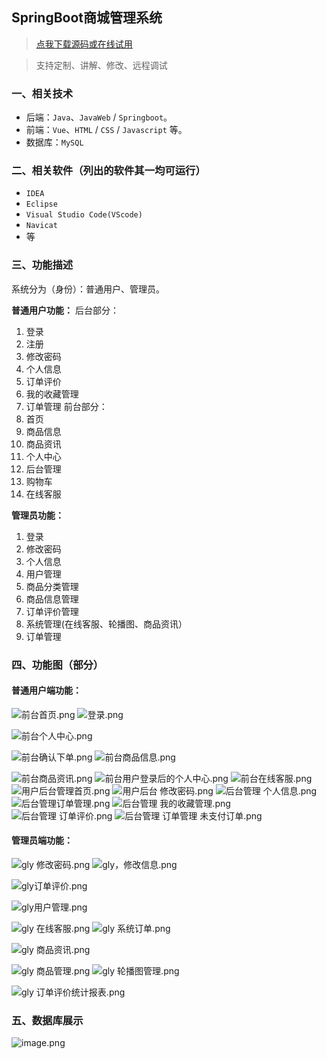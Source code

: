 ## SpringBoot商城管理系统

> [点我下载源码或在线试用](https://www.notmaker.com/detail/4fd8accbb8994f6bb9c0edea68423bee/ghbnew) 

> 支持定制、讲解、修改、远程调试

### 一、相关技术
- 后端：`Java`、`JavaWeb` / `Springboot`。
- 前端：`Vue`、`HTML` / `CSS` / `Javascript` 等。
- 数据库：`MySQL`

### 二、相关软件（列出的软件其一均可运行）
- `IDEA`
- `Eclipse`
- `Visual Studio Code(VScode)`
- `Navicat`
- 等

### 三、功能描述
系统分为（身份）：普通用户、管理员。

**普通用户功能：**
后台部分：
1. 登录
2. 注册
3. 修改密码
4. 个人信息
5. 订单评价
6. 我的收藏管理
7. 订单管理
前台部分：
8. 首页
9. 商品信息
10. 商品资讯
11. 个人中心
12. 后台管理
13. 购物车
14. 在线客服

**管理员功能：**
1. 登录
2. 修改密码
3. 个人信息
4. 用户管理
5. 商品分类管理
6. 商品信息管理
7. 订单评价管理
8. 系统管理(在线客服、轮播图、商品资讯）
9. 订单管理

### 四、功能图（部分）

#### 普通用户端功能：
![前台首页.png](https://store.ptcc9.top/notmaker/user_upload/99ca030dc4f04fb1b45e9546d69f7cb7/2024-05-23%2001:50:03_%E5%89%8D%E5%8F%B0%E9%A6%96%E9%A1%B5.png)
![登录.png](https://store.ptcc9.top/notmaker/user_upload/99ca030dc4f04fb1b45e9546d69f7cb7/2024-05-23%2001:49:18_%E7%99%BB%E5%BD%95.png)

![前台个人中心.png](https://store.ptcc9.top/notmaker/user_upload/99ca030dc4f04fb1b45e9546d69f7cb7/2024-05-23%2001:49:23_%E5%89%8D%E5%8F%B0%E4%B8%AA%E4%BA%BA%E4%B8%AD%E5%BF%83.png)

![前台确认下单.png](https://store.ptcc9.top/notmaker/user_upload/99ca030dc4f04fb1b45e9546d69f7cb7/2024-05-23%2001:49:45_%E5%89%8D%E5%8F%B0%E7%A1%AE%E8%AE%A4%E4%B8%8B%E5%8D%95.png)
![前台商品信息.png](https://store.ptcc9.top/notmaker/user_upload/99ca030dc4f04fb1b45e9546d69f7cb7/2024-05-23%2001:49:51_%E5%89%8D%E5%8F%B0%E5%95%86%E5%93%81%E4%BF%A1%E6%81%AF.png)

![前台商品资讯.png](https://store.ptcc9.top/notmaker/user_upload/99ca030dc4f04fb1b45e9546d69f7cb7/2024-05-23%2001:49:57_%E5%89%8D%E5%8F%B0%E5%95%86%E5%93%81%E8%B5%84%E8%AE%AF.png)
![前台用户登录后的个人中心.png](https://store.ptcc9.top/notmaker/user_upload/99ca030dc4f04fb1b45e9546d69f7cb7/2024-05-23%2001:50:58_%E5%89%8D%E5%8F%B0%E7%94%A8%E6%88%B7%E7%99%BB%E5%BD%95%E5%90%8E%E7%9A%84%E4%B8%AA%E4%BA%BA%E4%B8%AD%E5%BF%83.png)
![前台在线客服.png](https://store.ptcc9.top/notmaker/user_upload/99ca030dc4f04fb1b45e9546d69f7cb7/2024-05-23%2001:51:07_%E5%89%8D%E5%8F%B0%E5%9C%A8%E7%BA%BF%E5%AE%A2%E6%9C%8D.png)
![用户后台管理首页.png](https://store.ptcc9.top/notmaker/user_upload/99ca030dc4f04fb1b45e9546d69f7cb7/2024-05-23%2001:51:13_%E7%94%A8%E6%88%B7%E5%90%8E%E5%8F%B0%E7%AE%A1%E7%90%86%E9%A6%96%E9%A1%B5.png)
![用户后台 修改密码.png](https://store.ptcc9.top/notmaker/user_upload/99ca030dc4f04fb1b45e9546d69f7cb7/2024-05-23%2001:51:18_%E7%94%A8%E6%88%B7%E5%90%8E%E5%8F%B0%20%E4%BF%AE%E6%94%B9%E5%AF%86%E7%A0%81.png)
![后台管理 个人信息.png](https://store.ptcc9.top/notmaker/user_upload/99ca030dc4f04fb1b45e9546d69f7cb7/2024-05-23%2001:51:27_%E5%90%8E%E5%8F%B0%E7%AE%A1%E7%90%86%20%E4%B8%AA%E4%BA%BA%E4%BF%A1%E6%81%AF.png)
![后台管理订单管理.png](https://store.ptcc9.top/notmaker/user_upload/99ca030dc4f04fb1b45e9546d69f7cb7/2024-05-23%2001:51:43_%E5%90%8E%E5%8F%B0%E7%AE%A1%E7%90%86%E8%AE%A2%E5%8D%95%E7%AE%A1%E7%90%86.png)
![后台管理 我的收藏管理.png](https://store.ptcc9.top/notmaker/user_upload/99ca030dc4f04fb1b45e9546d69f7cb7/2024-05-23%2001:51:48_%E5%90%8E%E5%8F%B0%E7%AE%A1%E7%90%86%20%E6%88%91%E7%9A%84%E6%94%B6%E8%97%8F%E7%AE%A1%E7%90%86.png)
![后台管理 订单评价.png](https://store.ptcc9.top/notmaker/user_upload/99ca030dc4f04fb1b45e9546d69f7cb7/2024-05-23%2001:51:57_%E5%90%8E%E5%8F%B0%E7%AE%A1%E7%90%86%20%E8%AE%A2%E5%8D%95%E8%AF%84%E4%BB%B7.png)
![后台管理 订单管理 未支付订单.png](https://store.ptcc9.top/notmaker/user_upload/99ca030dc4f04fb1b45e9546d69f7cb7/2024-05-23%2001:52:07_%E5%90%8E%E5%8F%B0%E7%AE%A1%E7%90%86%20%E8%AE%A2%E5%8D%95%E7%AE%A1%E7%90%86%20%E6%9C%AA%E6%94%AF%E4%BB%98%E8%AE%A2%E5%8D%95.png)
#### 管理员端功能：
![gly 修改密码.png](https://store.ptcc9.top/notmaker/user_upload/99ca030dc4f04fb1b45e9546d69f7cb7/2024-05-23%2001:52:43_gly%20%E4%BF%AE%E6%94%B9%E5%AF%86%E7%A0%81.png)
![gly，修改信息.png](https://store.ptcc9.top/notmaker/user_upload/99ca030dc4f04fb1b45e9546d69f7cb7/2024-05-23%2001:52:49_gly%EF%BC%8C%E4%BF%AE%E6%94%B9%E4%BF%A1%E6%81%AF.png)

![gly订单评价.png](https://store.ptcc9.top/notmaker/user_upload/99ca030dc4f04fb1b45e9546d69f7cb7/2024-05-23%2001:53:06_gly%E8%AE%A2%E5%8D%95%E8%AF%84%E4%BB%B7.png)

![gly用户管理.png](https://store.ptcc9.top/notmaker/user_upload/99ca030dc4f04fb1b45e9546d69f7cb7/2024-05-23%2001:53:12_gly%E7%94%A8%E6%88%B7%E7%AE%A1%E7%90%86.png)

![gly 在线客服.png](https://store.ptcc9.top/notmaker/user_upload/99ca030dc4f04fb1b45e9546d69f7cb7/2024-05-23%2001:53:19_gly%20%E5%9C%A8%E7%BA%BF%E5%AE%A2%E6%9C%8D.png)
![gly 系统订单.png](https://store.ptcc9.top/notmaker/user_upload/99ca030dc4f04fb1b45e9546d69f7cb7/2024-05-23%2001:53:27_gly%20%E7%B3%BB%E7%BB%9F%E8%AE%A2%E5%8D%95.png)

![gly 商品资讯.png](https://store.ptcc9.top/notmaker/user_upload/99ca030dc4f04fb1b45e9546d69f7cb7/2024-05-23%2001:53:31_gly%20%E5%95%86%E5%93%81%E8%B5%84%E8%AE%AF.png)

![gly 商品管理.png](https://store.ptcc9.top/notmaker/user_upload/99ca030dc4f04fb1b45e9546d69f7cb7/2024-05-23%2001:53:37_gly%20%E5%95%86%E5%93%81%E7%AE%A1%E7%90%86.png)
![gly 轮播图管理.png](https://store.ptcc9.top/notmaker/user_upload/99ca030dc4f04fb1b45e9546d69f7cb7/2024-05-23%2001:53:43_gly%20%E8%BD%AE%E6%92%AD%E5%9B%BE%E7%AE%A1%E7%90%86.png)

![gly 订单评价统计报表.png](https://store.ptcc9.top/notmaker/user_upload/99ca030dc4f04fb1b45e9546d69f7cb7/2024-05-23%2001:53:49_gly%20%E8%AE%A2%E5%8D%95%E8%AF%84%E4%BB%B7%E7%BB%9F%E8%AE%A1%E6%8A%A5%E8%A1%A8.png)
### 五、数据库展示

![image.png](https://store.ptcc9.top/notmaker/user_upload/99ca030dc4f04fb1b45e9546d69f7cb7/2024-05-23%2001:55:03_image.png)
